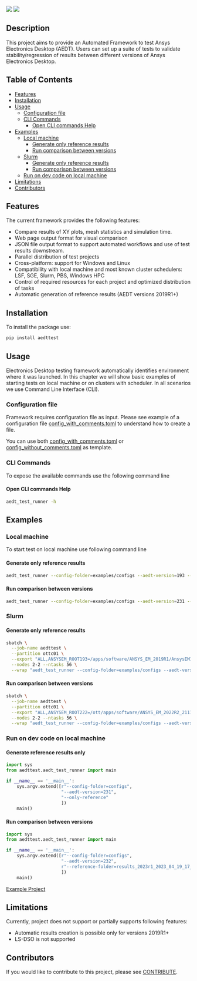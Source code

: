 [![](https://img.shields.io/pypi/v/aedttest.svg)](https://pypi.python.org/pypi/aedttest/)
[![](https://img.shields.io/pypi/pyversions/aedttest.svg)](https://pypi.python.org/pypi/aedttest/)

    
## Description
This project aims to provide an Automated Framework to test Ansys Electronics Desktop (AEDT). 
Users can set up a suite of tests to validate stability/regression of results between 
different versions of Ansys Electronics Desktop.


## Table of Contents

<!-- toc -->

- [Features](#features)
- [Installation](#installation)
- [Usage](#usage)
  * [Configuration file](#configuration-file)
  * [CLI Commands](#cli-commands)
    + [Open CLI commands Help](#open-cli-commands-help)
- [Examples](#examples)
  * [Local machine](#local-machine)
    + [Generate only reference results](#generate-only-reference-results)
    + [Run comparison between versions](#run-comparison-between-versions)
  * [Slurm](#slurm)
    + [Generate only reference results](#generate-only-reference-results-1)
    + [Run comparison between versions](#run-comparison-between-versions-1)
  * [Run on dev code on local machine](#run-on-dev-code-on-local-machine)
- [Limitations](#limitations)
- [Contributors](#contributors)

<!-- tocstop -->

## Features
The current framework provides the following features:
* Compare results of XY plots, mesh statistics and simulation time.
* Web page output format for visual comparison
* JSON file output format to support automated workflows and use of test results downstream.
* Parallel distribution of test projects
* Cross-platform: support for Windows and Linux
* Compatibility with local machine and most known cluster schedulers: 
  LSF, SGE, Slurm, PBS, Windows HPC
* Control of required resources for each project and optimized distribution of tasks
* Automatic generation of reference results (AEDT versions 2019R1+)

## Installation
To install the package use:
```bash
pip install aedttest
```

## Usage
Electronics Desktop testing framework automatically identifies environment where it was launched. In this chapter we 
will show basic examples of starting tests on local machine or on clusters with scheduler. In all scenarios we use 
Command Line Interface (CLI).

### Configuration file
Framework requires configuration file as input. Please see example of a configuration file 
[config_with_comments.toml][1] to understand how to create a file.  

You can use both [config_with_comments.toml][1] or [config_without_comments.toml][2] as template.

[1]: examples/configs/config_with_comments.toml
[2]: examples/configs/config_without_comments.toml

### CLI Commands
To expose the available commands use the following command line

#### Open CLI commands Help
```bash
aedt_test_runner -h
```

## Examples

### Local machine
To start test on local machine use following command line

#### Generate only reference results
```bash
aedt_test_runner --config-folder=examples/configs --aedt-version=193 --only-reference
```

#### Run comparison between versions
```bash
aedt_test_runner --config-folder=examples/configs --aedt-version=231 --reference-folder=reference_folder
```

### Slurm
#### Generate only reference results
```bash
sbatch \
  --job-name aedttest \
  --partition ottc01 \
  --export "ALL,ANSYSEM_ROOT193=/apps/software/ANSYS_EM_2019R1/AnsysEM19.3/Linux64,ANS_NODEPCHECK=1" \
  --nodes 2-2 --ntasks 56 \
  --wrap "aedt_test_runner --config-folder=examples/configs --aedt-version=193 --only-reference"
```

#### Run comparison between versions
```bash
sbatch \
  --job-name aedttest \
  --partition ottc01 \
  --export "ALL,ANSYSEM_ROOT222=/ott/apps/software/ANSYS_EM_2022R2_211129/v222/Linux64,ANS_NODEPCHECK=1" \
  --nodes 2-2 --ntasks 56 \
  --wrap "aedt_test_runner --config-folder=examples/configs --aedt-version=222 --reference-folder=~/reference_folder"
```

### Run on dev code on local machine
#### Generate reference results only
```python
import sys
from aedttest.aedt_test_runner import main

if __name__ == '__main__':
    sys.argv.extend([r"--config-folder=configs",
                     "--aedt-version=231",
                     "--only-reference"
                     ])
    main()

```
#### Run comparison between versions
```python
import sys
from aedttest.aedt_test_runner import main

if __name__ == '__main__':
    sys.argv.extend([r"--config-folder=configs",
                     "--aedt-version=232",
                     r"--reference-folder=results_2023r1_2023_04_19_17_37_02\reference_folder"
                     ])
    main()
```

[Example Project](examples/hfss_3dlayout_via_transition)

## Limitations
Currently, project does not support or partially supports following features:
* Automatic results creation is possible only for versions 2019R1+
* LS-DSO is not supported

## Contributors
If you would like to contribute to this project, please see [CONTRIBUTE](docs/CONTRIBUTE.md).
